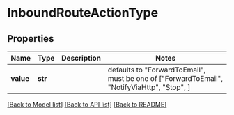 # InboundRouteActionType


## Properties
Name | Type | Description | Notes
------------ | ------------- | ------------- | -------------
**value** | **str** |  | defaults to "ForwardToEmail",  must be one of ["ForwardToEmail", "NotifyViaHttp", "Stop", ]

[[Back to Model list]](../README.md#documentation-for-models) [[Back to API list]](../README.md#documentation-for-api-endpoints) [[Back to README]](../README.md)



